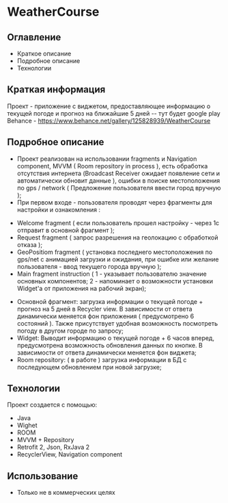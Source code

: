 # WeatherCourse
## Оглавление
* Краткое описание
* Подробное описание
* Технологии

## Краткая информация
Проект - приложение с виджетом, предоставляющее информацию о текущей погоде и прогноз на ближайшие 5 дней  -- тут будет google play
Behance - https://www.behance.net/gallery/125828939/WeatherCourse

## Подробное описание
* Проект реализован на использовании fragments и Navigation component, MVVM ( Room repository in process ), есть обработка отсутствия интернета (Broadcast Receiver ожидает появление сети и автоматически обновит данные ), ошибки в поиске местоположения по gps / network ( Предложение пользователя ввести город вручную );
* При первом входе - пользователя проводят через фрагменты для настройки и ознакомления : 
- Welcome fragment ( если пользователь прошел настройку - через 1с отправит в основной фрагмент );
- Request fragment ( запрос разрешения на геолокацию с обработкой отказа );
- GeoPositiom fragment ( установка последнего местоположения по gps/net с анимацией загрузки и ожидания, при ошибке или желание пользователя - ввод текущего города вручную );
- Main fragment instruction ( 1 - указывает пользователю значение основных компонентов; 2 - напоминает о возможности установки Widget'a от приложения на рабочий экран);
* Основной фрагмент: загрузка информации о текущей погоде + прогноз на 5 дней в Recycler view. В зависимости от ответа динамически меняется фон приложения ( предусмотрено 6 состояний ). Также присутствует удобная возможность посмотреть погоду в другом городе по запросу;
* Widget: Выводит информацию о текущей погоде + 6 часов вперед, предусмотрена возможность обновления данных по кнопке. В зависимоcти от ответа динамически меняется фон виджета;
* Room repository: ( в работе ) загрузка информации в БД с последующем обновлением при новой загрузке;


 
## Технологии
Проект создается с помощью:
* Java
* Wighet
* ROOM
* MVVM + Repository
* Retrofit 2, Json, RxJava 2
* RecyclerView, Navigation component

 
## Использование
* Только не в коммерческих целях
